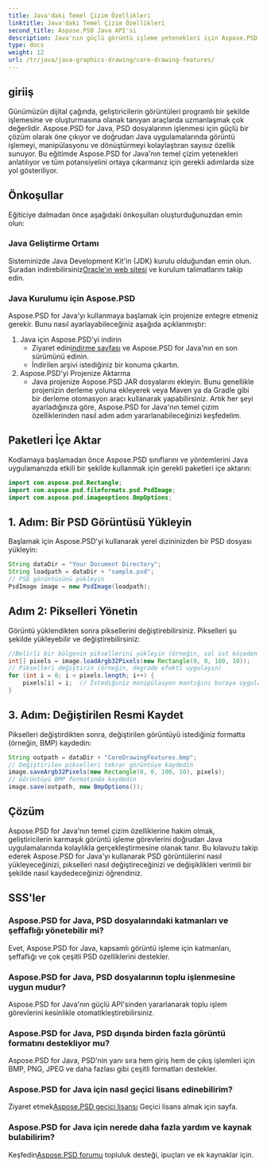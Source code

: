 ```yaml
---
title: Java'daki Temel Çizim Özellikleri
linktitle: Java'daki Temel Çizim Özellikleri
second_title: Aspose.PSD Java API'si
description: Java'nın güçlü görüntü işleme yetenekleri için Aspose.PSD'yi keşfedin. PSD görüntülerini programlı olarak nasıl yükleyeceğinizi, değiştireceğinizi ve kaydedeceğinizi öğrenin.
type: docs
weight: 12
url: /tr/java/java-graphics-drawing/core-drawing-features/
---
```

## giriiş
Günümüzün dijital çağında, geliştiricilerin görüntüleri programlı bir şekilde işlemesine ve oluşturmasına olanak tanıyan araçlarda uzmanlaşmak çok değerlidir. Aspose.PSD for Java, PSD dosyalarının işlenmesi için güçlü bir çözüm olarak öne çıkıyor ve doğrudan Java uygulamalarında görüntü işlemeyi, manipülasyonu ve dönüştürmeyi kolaylaştıran sayısız özellik sunuyor. Bu eğitimde Aspose.PSD for Java'nın temel çizim yetenekleri anlatılıyor ve tüm potansiyelini ortaya çıkarmanız için gerekli adımlarda size yol gösteriliyor.
## Önkoşullar
Eğiticiye dalmadan önce aşağıdaki önkoşulları oluşturduğunuzdan emin olun:
### Java Geliştirme Ortamı
 Sisteminizde Java Development Kit'in (JDK) kurulu olduğundan emin olun. Şuradan indirebilirsiniz[Oracle'ın web sitesi](https://www.oracle.com/java/technologies/javase-jdk11-downloads.html) ve kurulum talimatlarını takip edin.
### Java Kurulumu için Aspose.PSD
Aspose.PSD for Java'yı kullanmaya başlamak için projenize entegre etmeniz gerekir. Bunu nasıl ayarlayabileceğiniz aşağıda açıklanmıştır:
1. Java için Aspose.PSD'yi indirin
   -  Ziyaret edin[indirme sayfası](https://releases.aspose.com/psd/java/) ve Aspose.PSD for Java'nın en son sürümünü edinin.
   - İndirilen arşivi istediğiniz bir konuma çıkartın.
2. Aspose.PSD'yi Projenize Aktarma
   - Java projenize Aspose.PSD JAR dosyalarını ekleyin. Bunu genellikle projenizin derleme yoluna ekleyerek veya Maven ya da Gradle gibi bir derleme otomasyon aracı kullanarak yapabilirsiniz.
Artık her şeyi ayarladığınıza göre, Aspose.PSD for Java'nın temel çizim özelliklerinden nasıl adım adım yararlanabileceğinizi keşfedelim.
## Paketleri İçe Aktar
Kodlamaya başlamadan önce Aspose.PSD sınıflarını ve yöntemlerini Java uygulamanızda etkili bir şekilde kullanmak için gerekli paketleri içe aktarın:
```java
import com.aspose.psd.Rectangle;
import com.aspose.psd.fileformats.psd.PsdImage;
import com.aspose.psd.imageoptions.BmpOptions;
```
## 1. Adım: Bir PSD Görüntüsü Yükleyin
Başlamak için Aspose.PSD'yi kullanarak yerel dizininizden bir PSD dosyası yükleyin:
```java
String dataDir = "Your Document Directory";
String loadpath = dataDir + "sample.psd";
// PSD görüntüsünü yükleyin
PsdImage image = new PsdImage(loadpath);
```
## Adım 2: Pikselleri Yönetin
Görüntü yüklendikten sonra piksellerini değiştirebilirsiniz. Pikselleri şu şekilde yükleyebilir ve değiştirebilirsiniz:
```java
//Belirli bir bölgenin piksellerini yükleyin (örneğin, sol üst köşeden başlayan 100x10 boyutunda bir dikdörtgen)
int[] pixels = image.loadArgb32Pixels(new Rectangle(0, 0, 100, 10));
// Pikselleri değiştirin (örneğin, degrade efekti uygulayın)
for (int i = 0; i < pixels.length; i++) {
    pixels[i] = i;  // İstediğiniz manipülasyon mantığını buraya uygulayın
}
```
## 3. Adım: Değiştirilen Resmi Kaydet
Pikselleri değiştirdikten sonra, değiştirilen görüntüyü istediğiniz formatta (örneğin, BMP) kaydedin:
```java
String outpath = dataDir + "CoreDrawingFeatures.bmp";
// Değiştirilen pikselleri tekrar görüntüye kaydedin
image.saveArgb32Pixels(new Rectangle(0, 0, 100, 10), pixels);
// Görüntüyü BMP formatında kaydedin
image.save(outpath, new BmpOptions());
```

## Çözüm
Aspose.PSD for Java'nın temel çizim özelliklerine hakim olmak, geliştiricilerin karmaşık görüntü işleme görevlerini doğrudan Java uygulamalarında kolaylıkla gerçekleştirmesine olanak tanır. Bu kılavuzu takip ederek Aspose.PSD for Java'yı kullanarak PSD görüntülerini nasıl yükleyeceğinizi, pikselleri nasıl değiştireceğinizi ve değişiklikleri verimli bir şekilde nasıl kaydedeceğinizi öğrendiniz.
## SSS'ler
### Aspose.PSD for Java, PSD dosyalarındaki katmanları ve şeffaflığı yönetebilir mi?
Evet, Aspose.PSD for Java, kapsamlı görüntü işleme için katmanları, şeffaflığı ve çok çeşitli PSD özelliklerini destekler.
### Aspose.PSD for Java, PSD dosyalarının toplu işlenmesine uygun mudur?
Aspose.PSD for Java'nın güçlü API'sinden yararlanarak toplu işlem görevlerini kesinlikle otomatikleştirebilirsiniz.
### Aspose.PSD for Java, PSD dışında birden fazla görüntü formatını destekliyor mu?
Aspose.PSD for Java, PSD'nin yanı sıra hem giriş hem de çıkış işlemleri için BMP, PNG, JPEG ve daha fazlası gibi çeşitli formatları destekler.
### Aspose.PSD for Java için nasıl geçici lisans edinebilirim?
 Ziyaret etmek[Aspose.PSD geçici lisansı](https://purchase.aspose.com/temporary-license/) Geçici lisans almak için sayfa.
### Aspose.PSD for Java için nerede daha fazla yardım ve kaynak bulabilirim?
 Keşfedin[Aspose.PSD forumu](https://forum.aspose.com/c/psd/34) topluluk desteği, ipuçları ve ek kaynaklar için.